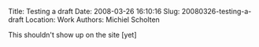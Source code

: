 Title: Testing a draft
Date: 2008-03-26 16:10:16
Slug: 20080326-testing-a-draft
Location: Work
Authors: Michiel Scholten

<p>This shouldn't show up on the site [yet]</p>